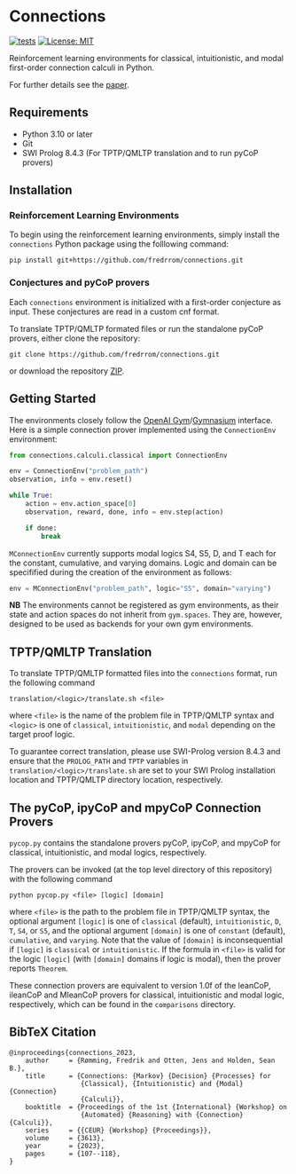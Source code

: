 # Connections

[![tests](https://github.com/fredrrom/CoPs/actions/workflows/python-app.yml/badge.svg?branch=main)](https://github.com/fredrrom/CoPs/actions/workflows/python-app.yml)
[![License: MIT](https://img.shields.io/github/license/fredrrom/connections)](https://github.com/fredrrom/connections/blob/main/LICENSE)

Reinforcement learning environments for classical, intuitionistic, and modal first-order connection calculi in Python. 

For further details see the [paper](https://ceur-ws.org/Vol-3613/AReCCa2023_paper8.pdf).

## Requirements

 - Python 3.10 or later
 - Git
 - SWI Prolog 8.4.3 (For TPTP/QMLTP translation and to run pyCoP provers)

## Installation

### Reinforcement Learning Environments

To begin using the reinforcement learning environments, simply install the `connections` Python package using the folllowing command:

```
pip install git+https://github.com/fredrrom/connections.git 
```

### Conjectures and pyCoP provers

Each `connections` environment is initialized with a first-order conjecture as input. These conjectures are read in a custom cnf format. 

To translate TPTP/QMLTP formated files or run the standalone pyCoP provers, either clone the repository:

```
git clone https://github.com/fredrrom/connections.git
```

or download the repository [ZIP](https://github.com/fredrrom/connections/archive/refs/heads/main.zip).

## Getting Started

The environments closely follow the [OpenAI Gym](https://www.gymlibrary.dev/)/[Gymnasium](https://gymnasium.farama.org/) interface. Here is a simple connection prover implemented using the `ConnectionEnv` environment:

```python
from connections.calculi.classical import ConnectionEnv

env = ConnectionEnv("problem_path")
observation, info = env.reset()

while True:
    action = env.action_space[0]
    observation, reward, done, info = env.step(action)

    if done:
        break
```

`MConnectionEnv` currently supports modal logics S4, S5, D, and T each for the constant, cumulative, and varying domains. Logic and domain can be specifified during the creation of the environment as follows:

```python
env = MConnectionEnv("problem_path", logic="S5", domain="varying")
```

**NB** The environments cannot be registered as gym environments, as their state and action spaces do not inherit from `gym.spaces`. 
They are, however, designed to be used as backends for your own gym environments.

## TPTP/QMLTP Translation

To translate TPTP/QMLTP formatted files into the `connections` format, run the following command

```
translation/<logic>/translate.sh <file>
```

where `<file>` is the name of the problem file in TPTP/QMLTP syntax and `<logic>` is one of `classical`, `intuitionistic`, and `modal` depending on the target proof logic.

To guarantee correct translation, please use SWI-Prolog version 8.4.3 and ensure that the `PROLOG_PATH` and `TPTP` variables in `translation/<logic>/translate.sh` are set to your SWI Prolog installation location and TPTP/QMLTP directory location, respectively.

## The pyCoP, ipyCoP and mpyCoP Connection Provers

`pycop.py` contains the standalone provers pyCoP, ipyCoP, and mpyCoP for classical, intuitionistic, and modal logics, respectively.

The provers can be invoked (at the top level directory of this repository) with the following command

```
python pycop.py <file> [logic] [domain]
```

where `<file>` is the path to the problem file in TPTP/QMLTP syntax, the optional argument `[logic]` is one of `classical` (default), `intuitionistic`, `D`, `T`, `S4`, or `S5`, and the optional argument `[domain]` is one of `constant` (default), `cumulative`, and `varying`. Note that the value of `[domain]` is inconsequential if `[logic]` is  `classical` or `intuitionistic`. If the formula in `<file>` is valid for the logic `[logic]` (with `[domain]` domains if logic is modal), then the prover reports `Theorem`.

These connection provers are equivalent to version 1.0f of the leanCoP, ileanCoP and MleanCoP provers for classical, intuitionistic and modal logic, respectively, which can be found in the `comparisons` directory.

## BibTeX Citation

```
@inproceedings{connections_2023,
    author     = {Rømming, Fredrik and Otten, Jens and Holden, Sean B.},
	title      = {Connections: {Markov} {Decision} {Processes} for 
                  {Classical}, {Intuitionistic} and {Modal} {Connection}   
                  {Calculi}},
	booktitle  = {Proceedings of the 1st {International} {Workshop} on    
                  {Automated} {Reasoning} with {Connection} {Calculi}},
    series     = {{CEUR} {Workshop} {Proceedings}},
    volume     = {3613},
	year       = {2023},
	pages      = {107--118},
}
```